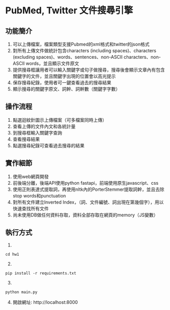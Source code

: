 # PubMed, Twitter 文件搜尋引擎
## 功能簡介
1. 可以上傳檔案，檔案類型支援Pubmed的xml格式和twitter的json格式
2. 對所有上傳文件做統計包含characters (including spaces)、characters (excluding spaces)、words、sentences、non-ASCII characters、non-ASCII words，並且顯示文件原文
3. 提供搜尋框讓用者可以輸入關鍵字或句子做搜尋，搜尋後會顯示文章內有包含關鍵字的文件，並且關鍵字出現的位置會以高光提示
4. 保存搜尋紀錄，使用者可一鍵查看過去的搜尋結果
5. 顯示搜尋的關鍵字原文、詞幹、詞幹數（關鍵字字數）

## 操作流程
1. 點選迴紋針圖示上傳檔案（可多檔案同時上傳）
2. 查看上傳的文件內文和各統計量
3. 到搜尋框輸入關鍵字查詢
4. 查看搜尋結果
5. 點選搜尋紀錄可查看過去搜尋的結果

## 實作細節
1. 使用web網頁開發
2. 前後端分離，後端API使用python fastapi，前端使用原生javascript、css
3. 使用正則表達式提取詞，再使用nltk內的PorterStemmer提取詞幹，並且去除stop words和punctuation
4. 對所有文件建立Inverted Index，（詞、文件編號、詞出現在第幾個字），用以快速查找所有文件
4. 尚未使用DB做任何資料存取，資料全部存取在網頁的memory（JS變數）

## 執行方式
1. 
```shell
cd hw1
```

2. 
```shell
pip install -r requirements.txt
```

3.
```shell
python main.py
```

4. 開啟網址: http://localhost:8000